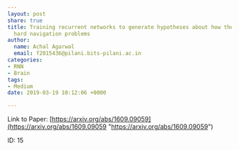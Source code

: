 ```yaml
---
layout: post
share: true
title: Training recurrent networks to generate hypotheses about how the brain solves
  hard navigation problems
author:
  name: Achal Agarwal
  email: f2015436@pilani.bits-pilani.ac.in
categories:
- RNN
- Brain
tags:
- Medium
date: 2019-03-19 10:12:06 +0000

---
```

Link to Paper: [https://arxiv.org/abs/1609.09059](https://arxiv.org/abs/1609.09059 "https://arxiv.org/abs/1609.09059")

ID: 15